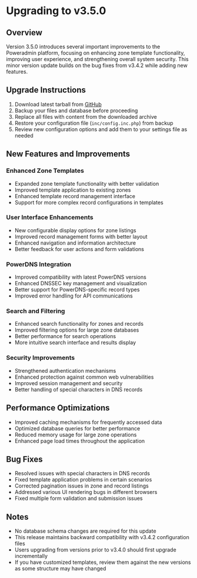 # Upgrading to v3.5.0

## Overview

Version 3.5.0 introduces several important improvements to the Poweradmin platform, focusing on enhancing zone template functionality, improving user experience, and strengthening overall system security. This minor version update builds on the bug fixes from v3.4.2 while adding new features.

## Upgrade Instructions

1. Download latest tarball from [GitHub](https://github.com/poweradmin/poweradmin/releases/tag/v3.5.0)
2. Backup your files and database before proceeding
3. Replace all files with content from the downloaded archive
4. Restore your configuration file (`inc/config.inc.php`) from backup
5. Review new configuration options and add them to your settings file as needed

## New Features and Improvements

### Enhanced Zone Templates
- Expanded zone template functionality with better validation
- Improved template application to existing zones
- Enhanced template record management interface
- Support for more complex record configurations in templates

### User Interface Enhancements
- New configurable display options for zone listings
- Improved record management forms with better layout
- Enhanced navigation and information architecture
- Better feedback for user actions and form validations

### PowerDNS Integration
- Improved compatibility with latest PowerDNS versions
- Enhanced DNSSEC key management and visualization
- Better support for PowerDNS-specific record types
- Improved error handling for API communications

### Search and Filtering
- Enhanced search functionality for zones and records
- Improved filtering options for large zone databases
- Better performance for search operations
- More intuitive search interface and results display

### Security Improvements
- Strengthened authentication mechanisms
- Enhanced protection against common web vulnerabilities
- Improved session management and security
- Better handling of special characters in DNS records

## Performance Optimizations
- Improved caching mechanisms for frequently accessed data
- Optimized database queries for better performance
- Reduced memory usage for large zone operations
- Enhanced page load times throughout the application

## Bug Fixes
- Resolved issues with special characters in DNS records
- Fixed template application problems in certain scenarios
- Corrected pagination issues in zone and record listings
- Addressed various UI rendering bugs in different browsers
- Fixed multiple form validation and submission issues

## Notes

- No database schema changes are required for this update
- This release maintains backward compatibility with v3.4.2 configuration files
- Users upgrading from versions prior to v3.4.0 should first upgrade incrementally
- If you have customized templates, review them against the new versions as some structure may have changed